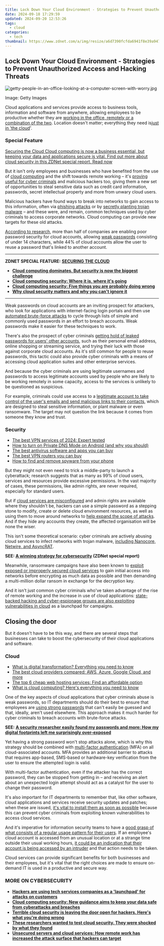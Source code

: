 ```yaml
---
title: Lock Down Your Cloud Environment - Strategies to Prevent Unauthorized Access and Hacking Threats
date: 2024-09-18 17:29:59
updated: 2024-09-20 12:53:26
tags:
  - cloud
categories:
  - tech
thumbnail: https://www.zdnet.com/a/img/resize/a6d7390fcfda6941f8e39a947b5866d1ce5556d3/2022/05/25/56442b72-924c-4356-a0bc-a95049d2997e/getty-people-in-an-office-looking-at-a-computer-screen-with-worry.jpg?width=278&height=156&fit=crop&auto=webp
---
```


## Lock Down Your Cloud Environment - Strategies to Prevent Unauthorized Access and Hacking Threats

![getty-people-in-an-office-looking-at-a-computer-screen-with-worry.jpg](https://www.zdnet.com/a/img/resize/efd155c65a7b857235ea571306f31230530e4352/2022/05/25/56442b72-924c-4356-a0bc-a95049d2997e/getty-people-in-an-office-looking-at-a-computer-screen-with-worry.jpg?auto=webp&width=1280)

Image: Getty Images

Cloud applications and services provide access to business tools, information and software from anywhere, allowing employees to be productive whether they are [working in the office, remotely or a combination of the two](https://www.zdnet.com/article/remote-work-or-back-to-the-office-the-calculation-just-shifted-again/). Location doesn't matter; everything they need is[just in 'the cloud](https://www.zdnet.com/article/what-is-cloud-computing-everything-you-need-to-know-about-the-cloud/)'.

### Special Feature

[Securing the Cloud Cloud computing is now a business essential, but keeping your data and applications secure is vital. Find out more about cloud security in this ZDNet special report.  Read now](https://www.zdnet.com/topic/securing-the-cloud/)

But it isn't only employees and businesses who have benefited from the use of [cloud computing](https://www.zdnet.com/article/cloud-computing-is-evolving-heres-where-its-going-next/) and the shift towards remote working – it's [proving useful for cyber criminals](https://www.zdnet.com/article/hybrid-cloud-brings-benefits-but-also-additional-cybersecurity-risks-heres-how-to-securely-manage-your-cloud/) and malicious hackers too, giving them a new set of opportunities to steal sensitive data such as credit card information, passwords, secret intellectual property and more from unwary cloud users. 

Malicious hackers have found ways to break into networks to gain access to this information, often via [phishing attacks](https://www.zdnet.com/article/what-is-phishing-how-to-protect-yourself-from-scam-emails-and-more/) or by [secretly planting trojan malware](https://www.zdnet.com/article/what-is-malware-everything-you-need-to-know-about-viruses-trojans-and-malicious-software/) – and these were, and remain, common techniques used by cyber criminals to access corporate networks. Cloud computing can provide new targets for these old attacks.

[According to research](https://www.zdnet.com/article/terrible-cloud-security-is-leaving-the-door-open-for-hackers-heres-what-youre-doing-wrong/), more than half of companies are enabling poor password security for cloud accounts, allowing [weak passwords](https://www.zdnet.com/article/these-are-the-terrible-passwords-that-people-are-still-using-heres-how-to-do-better/) consisting of under 14 characters, while 44% of cloud accounts allow the user to reuse a password that's linked to another account. 

---

**ZDNET SPECIAL FEATURE:** [**SECURING THE CLOUD**](https://www.zdnet.com/topic/securing-the-cloud/#link=%7B%22role%22:%22standard%22,%22href%22:%22https://www.zdnet.com/topic/securing-the-cloud/%22,%22target%22:%22%22,%22absolute%22:%22%22,%22linkText%22:%22SECURING%20THE%20CLOUD%22%7D)

* [**Cloud computing dominates. But security is now the biggest challenge**](https://www.zdnet.com/article/cloud-computing-dominates-but-security-is-now-its-biggest-challenge/#link=%7B%22role%22:%22standard%22,%22href%22:%22https://www.zdnet.com/article/cloud-computing-dominates-but-security-is-now-its-biggest-challenge/%22,%22target%22:%22%5Fblank%22,%22absolute%22:%22%22,%22linkText%22:%22%3Cstrong%3ECloud%20computing%20dominates.%20But%20security%20is%20now%20the%20biggest%20challenge%3C/strong%3E%22%7D)
* [**Cloud computing security: Where it is, where it's going**](https://www.zdnet.com/article/cloud-computing-security-where-it-is-where-its-going/#link=%7B%22role%22:%22standard%22,%22href%22:%22https://www.zdnet.com/article/cloud-computing-security-where-it-is-where-its-going/%22,%22target%22:%22%5Fblank%22,%22absolute%22:%22%22,%22linkText%22:%22%3Cstrong%3ECloud%20computing%20security:%20Where%20it%20is,%20where%20it's%20going%3C/strong%3E%22%7D)
* [**Cloud computing security: Five things you are probably doing wrong**](https://www.zdnet.com/article/cloud-computing-security-five-things-you-are-probably-doing-wrong/#link=%7B%22role%22:%22standard%22,%22href%22:%22https://www.zdnet.com/article/cloud-computing-security-five-things-you-are-probably-doing-wrong/%22,%22target%22:%22%5Fblank%22,%22absolute%22:%22%22,%22linkText%22:%22%3Cstrong%3ECloud%20computing%20security:%20Five%20things%20you%20are%20probably%20doing%20wrong%3C/strong%3E%22%7D)
* [**Why cloud security matters and why you can't ignore it**](https://www.zdnet.com/article/why-cloud-security-matters-and-why-you-cant-ignore-it/#link=%7B%22role%22:%22standard%22,%22href%22:%22https://www.zdnet.com/article/why-cloud-security-matters-and-why-you-cant-ignore-it/%22,%22target%22:%22%5Fblank%22,%22absolute%22:%22%22,%22linkText%22:%22%3Cstrong%3EWhy%20cloud%20security%20matters%20and%20why%20you%20can't%20ignore%20it%3C/strong%3E%22%7D)

---

Weak passwords on cloud accounts are an inviting prospect for attackers, who look for applications with internet-facing login portals and then use [automated brute-force attacks](https://www.zdnet.com/article/these-systems-are-facing-billions-of-attacks-every-month-as-hackers-try-to-guess-passwords/) to cycle through lists of simple and commonly used passwords in an effort to breach accounts. Weak passwords make it easier for these techniques to work. 

There's also the prospect of cyber criminals [getting hold of leaked passwords for users' other accounts](https://www.zdnet.com/article/a-security-researcher-told-me-my-passwords-and-more-how-15-years-of-digital-footprints-left-me-exposed/), such as their personal email address, online shopping or streaming service, and trying their luck with those against corporate cloud accounts. As it's still common for people to reuse passwords, this tactic could also provide cyber criminals with a means of accessing cloud application suites and other enterprise services.

And because the cyber criminals are using legitimate usernames and passwords to access legitimate accounts used by people who are likely to be working remotely in some capacity, access to the services is unlikely to be questioned as suspicious.

For example, criminals could use access to a [legitimate account to take control of the user's emails and send malicious links to their contacts](https://www.zdnet.com/article/watch-out-for-this-phishing-attack-that-hijacks-your-email-chats-to-spread-malware/), which are designed to steal sensitive information, or plant malware or even ransomware. The target may not question the link because it comes from someone they know and trust. 

### Security

* [The best VPN services of 2024: Expert tested](https://www.zdnet.com/article/best-vpn/)
* [How to turn on Private DNS Mode on Android (and why you should)](https://www.zdnet.com/article/how-to-turn-on-private-dns-mode-on-android-and-why-you-should/)
* [The best antivirus software and apps you can buy](https://www.zdnet.com/article/best-antivirus/)
* [The best VPN routers you can buy](https://www.zdnet.com/article/best-vpn-router/)
* [How to find and remove spyware from your phone](https://www.zdnet.com/article/how-to-find-and-remove-spyware-from-your-phone/)

But they might not even need to trick a middle-party to launch a cyberattack; research suggests that as many as 99% of cloud users, services and resources provide excessive permissions. In the vast majority of cases, these permissions, like admin rights, are never required, especially for standard users. 

But if [cloud services are misconfigured](https://www.zdnet.com/article/two-thirds-of-cloud-attacks-could-be-stopped-by-checking-configurations-research-finds/) and admin rights are available where they shouldn't be, hackers can use a simple password as a stepping stone to modify, create or delete cloud environment resources, as well as using them to move around networks to [help expand the scope of attacks](https://www.zdnet.com/article/ransomware-sneaks-in-with-remote-workers-and-cloud-based-it-says-cyberrisk-alliance-survey/). And if they hide any accounts they create, the affected organisation will be none the wiser. 

This isn't some theoretical scenario: cyber criminals are actively abusing cloud services to infect networks with trojan malware, [including Nanocore, Netwire, and AsyncRAT](https://www.zdnet.com/article/remote-access-trojans-spread-through-microsoft-azure-aws-cloud-service-abuse/).

**SEE: [A winning strategy for cybersecurity](http://www.zdnet.com/topic/a-winning-strategy-for-cybersecurity/) (ZDNet special report)**  
  
Meanwhile, ransomware campaigns have also been known to [exploit exposed or improperly secured cloud services](https://www.zdnet.com/article/ransomware-vs-wfh-how-remote-working-is-making-cyberattacks-easier-to-pull-off/) to gain initial access into networks before encrypting as much data as possible and then demanding a multi-million dollar ransom in exchange for the decryption key. 

And it isn't just common cyber criminals who've taken advantage of the rise of remote working and the increase in use of cloud applications: [state-backed hacking and cyber-espionage groups are also exploiting vulnerabilities in cloud](https://www.zdnet.com/article/microsoft-office-365-is-becoming-the-core-of-many-businesses-and-hackers-have-noticed/) as a launchpad for campaigns.

## Closing the door

But it doesn't have to be this way, and there are several steps that businesses can take to boost the cybersecurity of their cloud applications and software.

### Cloud

* [​What is digital transformation? Everything you need to know](https://www.zdnet.com/article/what-is-digital-transformation-everything-you-need-to-know-about-how-technology-is-reshaping/)
* [The best cloud providers compared: AWS, Azure, Google Cloud, and more](https://www.zdnet.com/article/the-top-cloud-providers-of-2021-aws-microsoft-azure-google-cloud-hybrid-saas/)
* [The top 6 cheap web hosting services: Find an affordable option](https://www.zdnet.com/article/best-cheap-web-hosting/)
* [What is cloud computing? Here's everything you need to know](https://www.zdnet.com/article/what-is-cloud-computing-everything-you-need-to-know-about-the-cloud/)

One of the key aspects of cloud applications that cyber criminals abuse is weak passwords, so IT departments should do their best to ensure that employees are [using strong passwords](https://www.zdnet.com/article/want-a-strong-password-youre-probably-still-doing-it-the-wrong-way/) that can't easily be guessed and that, ideally, aren't used elsewhere. This approach makes it much harder for cyber criminals to breach accounts with brute-force attacks. 

**SEE:** [**A security researcher easily found my passwords and more: How my digital footprints left me surprisingly over-exposed**](https://www.zdnet.com/article/a-security-researcher-told-me-my-passwords-and-more-how-15-years-of-digital-footprints-left-me-exposed/)

Yet having a strong password won't stop attacks alone, which is why this strategy should be combined with [multi-factor authentication](https://www.zdnet.com/article/multi-factor-authentication-use-it-for-all-the-people-that-access-your-network-all-the-time/) (MFA) on all cloud-associated accounts. MFA provides an additional barrier to attacks that requires app-based, SMS-based or hardware-key verification from the user to ensure the attempted login is valid. 

With multi-factor authentication, even if the attacker has the correct password, they can be stopped from getting in – and receiving an alert about an unexpected login attempt should act as a catalyst for the user to change their password. 

It's also important for IT departments to remember that, like other software, cloud applications and services receive security updates and patches; when these are issued, [it's vital to install them as soon as possible](https://www.zdnet.com/article/this-one-change-could-protect-your-systems-from-attack-so-why-dont-more-companies-do-it/) because this can prevent cyber criminals from exploiting known vulnerabilities to access cloud services.

And it's imperative for information security teams to have a [good grasp of what consists of a regular usage pattern for their users](https://www.zdnet.com/article/the-key-to-stopping-cyberattacks-understanding-your-own-systems-before-the-hackers-strike/). If an employee's cloud account is accessed from an unusual location or at a strange time outside their usual working hours, [it could be an indication that their account is being accessed by an intruder](https://www.zdnet.com/article/ransomware-even-when-the-attackers-are-in-your-network-its-not-too-late-to-fight-back/) and that action needs to be taken.

Cloud services can provide significant benefits for both businesses and their employees, but it's vital that the right choices are made to ensure on-demand IT is used in a productive and secure way.

### **MORE ON CYBERSECURITY**

* [**Hackers are using tech services companies as a 'launchpad' for attacks on customers**](https://www.zdnet.com/article/hackers-are-using-tech-services-companies-as-a-launchpad-for-attacks-on-customers/)
* [**Cloud computing security: New guidance aims to keep your data safe from cyberattacks and breaches**](https://www.zdnet.com/article/cloud-computing-security-new-guidance-aims-to-keep-your-data-safe-from-cyberattacks-and-breaches/)
* **[Terrible cloud security is leaving the door open for hackers. Here's what you're doing wrong](https://www.zdnet.com/article/terrible-cloud-security-is-leaving-the-door-open-for-hackers-heres-what-youre-doing-wrong/)**
* **[These researchers wanted to test cloud security. They were shocked by what they found](https://www.zdnet.com/article/these-researchers-wanted-to-test-cloud-security-they-were-shocked-by-what-they-found/)**
* **[Unsecured servers and cloud services: How remote work has increased the attack surface that hackers can target](https://www.zdnet.com/article/unsecured-servers-and-cloud-services-how-remote-work-has-increased-the-attack-surface-that-hackers-can-target/)**

<ins class="adsbygoogle"
     style="display:block"
     data-ad-format="autorelaxed"
     data-ad-client="ca-pub-7571918770474297"
     data-ad-slot="1223367746"></ins>



<ins class="adsbygoogle"
     style="display:block"
     data-ad-client="ca-pub-7571918770474297"
     data-ad-slot="8358498916"
     data-ad-format="auto"
     data-full-width-responsive="true"></ins>
